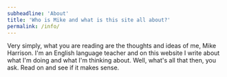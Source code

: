 ```yaml
---
subheadline: 'About'
title: 'Who is Mike and what is this site all about?'
permalink: /info/
---
```

Very simply, what you are reading are the thoughts and ideas of me, Mike Harrison. I'm an English language teacher and on this website I write about what I'm doing and what I'm thinking about. Well, what's all that then, you ask. Read on and see if it makes sense.

<!--more-->
